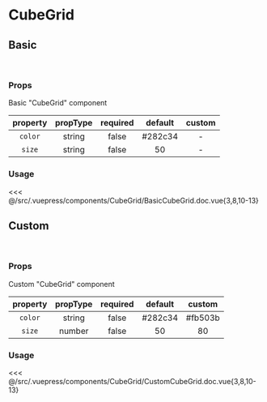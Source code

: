 # CubeGrid

## **Basic**

<br>
<client-only>
<CubeGrid />
</client-only>

### Props

Basic "CubeGrid" component

| property | propType | required | default | custom |
| :------: | :------: | :------: | :-----: | :----: |
| `color`  |  string  |  false   | #282c34 |   -    |
|  `size`  |  string  |  false   |   50    |   -    |

### Usage

<<< @/src/.vuepress/components/CubeGrid/BasicCubeGrid.doc.vue{3,8,10-13}

## **Custom**

<br>
<client-only>
<CubeGrid color="#fb503b" size="80" />
</client-only>

### Props

Custom "CubeGrid" component

| property | propType | required | default | custom  |
| :------: | :------: | :------: | :-----: | :-----: |
| `color`  |  string  |  false   | #282c34 | #fb503b |
|  `size`  |  number  |  false   |   50    |   80    |

### Usage

<<< @/src/.vuepress/components/CubeGrid/CustomCubeGrid.doc.vue{3,8,10-13}
